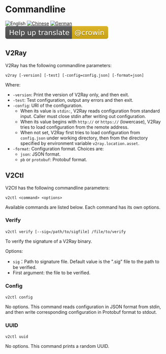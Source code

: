 # Commandline

![English](../resources/english.svg) [![Chinese](../resources/chinese.svg)](https://www.v2ray.com/chapter_00/command.html) [![German](../resources/german.svg)](https://www.v2ray.com/de/welcome/command.html) [![Translate](../resources/lang.svg)](https://crowdin.com/project/v2ray)

## V2Ray

V2Ray has the following commandline parameters:

```shell
v2ray [-version] [-test] [-config=config.json] [-format=json]
```

Where:

* `-version`: Print the version of V2Ray only, and then exit.
* `-test`: Test configuration, output any errors and then exit.
* `-config`: URI of the configuration.
  * When its value is `stdin:`, V2Ray reads configuration from standard input. Caller must close stdin after writing out configuration.
  * When its value begins with `http://` or `https://` (lowercase), V2Ray tries to load configuration from the remote address.
  * When not set, V2Ray first tries to load configuration from `config.json` under working directory, then from the directory specified by environment variable `v2ray.location.asset`.
* `-format`: Configuration format. Choices are:
  * `json`: JSON format.
  * `pb` or `protobuf`: Protobuf format.

## V2Ctl

V2Ctl has the following commandline parameters:

```shell
v2ctl <command> <options>
```

Available commands are listed below. Each command has its own options.

### Verify

`v2ctl verify [--sig=/path/to/sigfile] /file/to/verify`

To verify the signature of a V2Ray binary.

Options:

* `sig`：Path to signature file. Default value is the ".sig" file to the path to be verified.
* First argument: the file to be verified.

### Config

`v2ctl config`

No options. This command reads configuration in JSON format from stdin, and then write corresponding configuration in Protobuf format to stdout.

### UUID

`v2ctl uuid`

No options. This command prints a random UUID.
